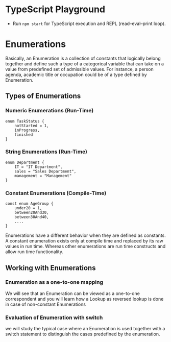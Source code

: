 # TypeScript Playground

* Run `npm start` for TypeScript execution and REPL (read–eval–print loop).

# Enumerations

Basically, an Enumeration is a collection of constants that logically belong together and define such a type of a categorical variable that can take on a value from predefined set of admissible values. For instance, a person agenda, academic title or occupation could be of a type defined by Enumeration.

## Types of Enumerations

### Numeric Enumerations (Run-Time)

    enum TaskStatus {
        notStarted = 1,
        inProgress,
        finished
    }

### String Enumerations (Run-Time)

    enum Department {
        IT = "IT Department",
        sales = "Sales Department",
        management = "Management"
    }

### Constant Enumerations (Compile-Time)

    const enum AgeGroup {
        under20 = 1,
        between20And30,
        between30And40,
        ....
    }

Enumerations have a different behavior when they are defined as constants. A constant enumeration exists only at compile time and replaced by its raw values in run time. Whereas other enumerations are run time constructs and allow run time functionality.

## Working with Enumerations

### Enumeration as a one-to-one mapping
We will see that an Enumeration can be viewed as a one-to-one correspondent and you will learn how a Lookup as reversed lookup is done in case of non-constant Enumerations 

### Evaluation of Enumeration with switch
we will study the typical case where an Enumeration is used together with a switch statement to distinguish the cases predefined by the enumeration.